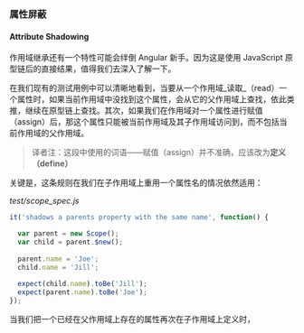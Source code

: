 ### 属性屏蔽
#### Attribute Shadowing

作用域继承还有一个特性可能会绊倒 Angular 新手。因为这是使用 JavaScript 原型链后的直接结果，值得我们去深入了解一下。

在我们现有的测试用例中可以清晰地看到，当要从一个作用域_读取_（read）一个属性时，如果当前作用域中没找到这个属性，会从它的父作用域上查找，依此类推，继续在原型链上查找。其次，如果我们在作用域对一个属性进行赋值（assign）后，那这个属性只能被当前作用域及其子作用域访问到，而不包括当前作用域的父作用域。

> 译者注：这段中使用的词语——赋值（assign）并不准确，应该改为**定义（define）**

关键是，这条规则在我们在子作用域上重用一个属性名的情况依然适用：

_test/scope_spec.js_

```js
it('shadows a parents property with the same name', function() {

  var parent = new Scope();
  var child = parent.$new();
  
  parent.name = 'Joe';
  child.name = 'Jill';
  
  expect(child.name).toBe('Jill');
  expect(parent.name).toBe('Joe');
});
```

当我们把一个已经在父作用域上存在的属性再次在子作用域上定义时，